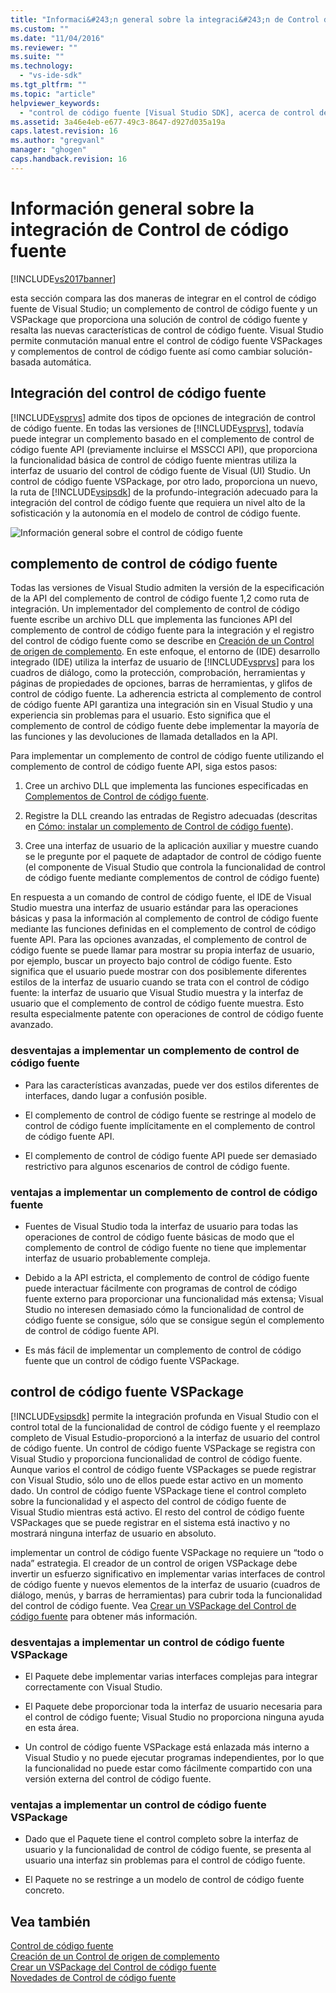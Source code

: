 ```yaml
---
title: "Informaci&#243;n general sobre la integraci&#243;n de Control de c&#243;digo fuente | Microsoft Docs"
ms.custom: ""
ms.date: "11/04/2016"
ms.reviewer: ""
ms.suite: ""
ms.technology: 
  - "vs-ide-sdk"
ms.tgt_pltfrm: ""
ms.topic: "article"
helpviewer_keywords: 
  - "control de código fuente [Visual Studio SDK], acerca de control de código fuente"
ms.assetid: 3a46e4eb-e677-49c3-8647-d927d035a19a
caps.latest.revision: 16
ms.author: "gregvanl"
manager: "ghogen"
caps.handback.revision: 16
---
```

# Informaci&#243;n general sobre la integraci&#243;n de Control de c&#243;digo fuente
[!INCLUDE[vs2017banner](../../code-quality/includes/vs2017banner.md)]

esta sección compara las dos maneras de integrar en el control de código fuente de Visual Studio; un complemento de control de código fuente y un VSPackage que proporciona una solución de control de código fuente y resalta las nuevas características de control de código fuente.  Visual Studio permite conmutación manual entre el control de código fuente VSPackages y complementos de control de código fuente así como cambiar solución\-basada automática.  
  
## Integración del control de código fuente  
 [!INCLUDE[vsprvs](../../code-quality/includes/vsprvs_md.md)] admite dos tipos de opciones de integración de control de código fuente.  En todas las versiones de [!INCLUDE[vsprvs](../../code-quality/includes/vsprvs_md.md)], todavía puede integrar un complemento basado en el complemento de control de código fuente API \(previamente incluirse el MSSCCI API\), que proporciona la funcionalidad básica de control de código fuente mientras utiliza la interfaz de usuario del control de código fuente de Visual \(UI\) Studio.  Un control de código fuente VSPackage, por otro lado, proporciona un nuevo, la ruta de [!INCLUDE[vsipsdk](../../extensibility/includes/vsipsdk_md.md)] de la profundo\-integración adecuado para la integración del control de código fuente que requiera un nivel alto de la sofisticación y la autonomía en el modelo de control de código fuente.  
  
 ![Información general sobre el control de código fuente](../../extensibility/internals/media/sourcectnrloverview.png "SourceCtnrlOverview")  
  
## complemento de control de código fuente  
 Todas las versiones de Visual Studio admiten la versión de la especificación de la API del complemento de control de código fuente 1,2 como ruta de integración.  Un implementador del complemento de control de código fuente escribe un archivo DLL que implementa las funciones API del complemento de control de código fuente para la integración y el registro del control de código fuente como se describe en [Creación de un Control de origen de complemento](../../extensibility/internals/creating-a-source-control-plug-in.md).  En este enfoque, el entorno de \(IDE\) desarrollo integrado \(IDE\) utiliza la interfaz de usuario de [!INCLUDE[vsprvs](../../code-quality/includes/vsprvs_md.md)] para los cuadros de diálogo, como la protección, comprobación, herramientas y páginas de propiedades de opciones, barras de herramientas, y glifos de control de código fuente.  La adherencia estricta al complemento de control de código fuente API garantiza una integración sin en Visual Studio y una experiencia sin problemas para el usuario.  Esto significa que el complemento de control de código fuente debe implementar la mayoría de las funciones y las devoluciones de llamada detallados en la API.  
  
 Para implementar un complemento de control de código fuente utilizando el complemento de control de código fuente API, siga estos pasos:  
  
1.  Cree un archivo DLL que implementa las funciones especificadas en [Complementos de Control de código fuente](../../extensibility/source-control-plug-ins.md).  
  
2.  Registre la DLL creando las entradas de Registro adecuadas \(descritas en [Cómo: instalar un complemento de Control de código fuente](../../extensibility/internals/how-to-install-a-source-control-plug-in.md)\).  
  
3.  Cree una interfaz de usuario de la aplicación auxiliar y muestre cuando se le pregunte por el paquete de adaptador de control de código fuente \(el componente de Visual Studio que controla la funcionalidad de control de código fuente mediante complementos de control de código fuente\)  
  
 En respuesta a un comando de control de código fuente, el IDE de Visual Studio muestra una interfaz de usuario estándar para las operaciones básicas y pasa la información al complemento de control de código fuente mediante las funciones definidas en el complemento de control de código fuente API.  Para las opciones avanzadas, el complemento de control de código fuente se puede llamar para mostrar su propia interfaz de usuario, por ejemplo, buscar un proyecto bajo control de código fuente.  Esto significa que el usuario puede mostrar con dos posiblemente diferentes estilos de la interfaz de usuario cuando se trata con el control de código fuente: la interfaz de usuario que Visual Studio muestra y la interfaz de usuario que el complemento de control de código fuente muestra.  Esto resulta especialmente patente con operaciones de control de código fuente avanzado.  
  
### desventajas a implementar un complemento de control de código fuente  
  
-   Para las características avanzadas, puede ver dos estilos diferentes de interfaces, dando lugar a confusión posible.  
  
-   El complemento de control de código fuente se restringe al modelo de control de código fuente implícitamente en el complemento de control de código fuente API.  
  
-   El complemento de control de código fuente API puede ser demasiado restrictivo para algunos escenarios de control de código fuente.  
  
### ventajas a implementar un complemento de control de código fuente  
  
-   Fuentes de Visual Studio toda la interfaz de usuario para todas las operaciones de control de código fuente básicas de modo que el complemento de control de código fuente no tiene que implementar interfaz de usuario probablemente compleja.  
  
-   Debido a la API estricta, el complemento de control de código fuente puede interactuar fácilmente con programas de control de código fuente externo para proporcionar una funcionalidad más extensa; Visual Studio no interesen demasiado cómo la funcionalidad de control de código fuente se consigue, sólo que se consigue según el complemento de control de código fuente API.  
  
-   Es más fácil de implementar un complemento de control de código fuente que un control de código fuente VSPackage.  
  
## control de código fuente VSPackage  
 [!INCLUDE[vsipsdk](../../extensibility/includes/vsipsdk_md.md)] permite la integración profunda en Visual Studio con el control total de la funcionalidad de control de código fuente y el reemplazo completo de Visual Estudio\-proporcionó a la interfaz de usuario del control de código fuente.  Un control de código fuente VSPackage se registra con Visual Studio y proporciona funcionalidad de control de código fuente.  Aunque varios el control de código fuente VSPackages se puede registrar con Visual Studio, sólo uno de ellos puede estar activo en un momento dado.  Un control de código fuente VSPackage tiene el control completo sobre la funcionalidad y el aspecto del control de código fuente de Visual Studio mientras está activo.  El resto del control de código fuente VSPackages que se puede registrar en el sistema está inactivo y no mostrará ninguna interfaz de usuario en absoluto.  
  
 implementar un control de código fuente VSPackage no requiere un “todo o nada” estrategia.  El creador de un control de origen VSPackage debe invertir un esfuerzo significativo en implementar varias interfaces de control de código fuente y nuevos elementos de la interfaz de usuario \(cuadros de diálogo, menús, y barras de herramientas\) para cubrir toda la funcionalidad del control de código fuente.  Vea [Crear un VSPackage del Control de código fuente](../../extensibility/internals/creating-a-source-control-vspackage.md) para obtener más información.  
  
### desventajas a implementar un control de código fuente VSPackage  
  
-   El Paquete debe implementar varias interfaces complejas para integrar correctamente con Visual Studio.  
  
-   El Paquete debe proporcionar toda la interfaz de usuario necesaria para el control de código fuente; Visual Studio no proporciona ninguna ayuda en esta área.  
  
-   Un control de código fuente VSPackage está enlazada más interno a Visual Studio y no puede ejecutar programas independientes, por lo que la funcionalidad no puede estar como fácilmente compartido con una versión externa del control de código fuente.  
  
### ventajas a implementar un control de código fuente VSPackage  
  
-   Dado que el Paquete tiene el control completo sobre la interfaz de usuario y la funcionalidad de control de código fuente, se presenta al usuario una interfaz sin problemas para el control de código fuente.  
  
-   El Paquete no se restringe a un modelo de control de código fuente concreto.  
  
## Vea también  
 [Control de código fuente](../../extensibility/internals/source-control.md)   
 [Creación de un Control de origen de complemento](../../extensibility/internals/creating-a-source-control-plug-in.md)   
 [Crear un VSPackage del Control de código fuente](../../extensibility/internals/creating-a-source-control-vspackage.md)   
 [Novedades de Control de código fuente](../../extensibility/internals/what-s-new-in-source-control.md)